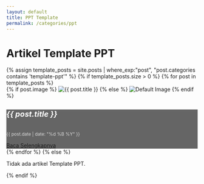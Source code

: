 ```yaml
---
layout: default
title: PPT Template
permalink: /categories/ppt
---
```

<!-- Sertakan Bootstrap CSS (jika belum ada di layout utama) -->
<link rel="stylesheet" href="https://stackpath.bootstrapcdn.com/bootstrap/4.5.2/css/bootstrap.min.css">

<style>
  /* Styling tambahan untuk tampilan modern ala Themeforesh */
  .card {
    border: none;
    transition: transform 0.3s ease, box-shadow 0.3s ease;
  }
  .card:hover {
    transform: translateY(-5px);
    box-shadow: 0 4px 20px rgba(0, 0, 0, 0.2);
  }
  .card-img-overlay {
    background: rgba(0, 0, 0, 0.6);
  }
  .card-title {
    font-size: 1.25rem;
    font-weight: bold;
    color: #fff;
  }
  .card-text {
    color: #ddd;
  }
</style>

<div class="container my-5">
  <h1 class="mb-4 text-center">Artikel Template PPT</h1>
  <div class="row">
    {% assign template_posts = site.posts | where_exp:"post", "post.categories contains 'template-ppt'" %}
    {% if template_posts.size > 0 %}
      {% for post in template_posts %}
        <div class="col-md-4 mb-4">
          <div class="card bg-dark text-white">
            {% if post.image %}
              <img src="{{ post.image }}" class="card-img" alt="{{ post.title }}">
            {% else %}
              <img src="/assets/images/default-image.jpg" class="card-img" alt="Default Image">
            {% endif %}
            <div class="card-img-overlay d-flex flex-column justify-content-end">
              <h5 class="card-title">{{ post.title }}</h5>
              <p class="card-text"><small>{{ post.date | date: "%d %B %Y" }}</small></p>
              <a href="{{ post.url }}" class="btn btn-primary">Baca Selengkapnya</a>
            </div>
          </div>
        </div>
      {% endfor %}
    {% else %}
      <div class="col-12">
        <p class="text-center">Tidak ada artikel Template PPT.</p>
      </div>
    {% endif %}
  </div>
</div>
